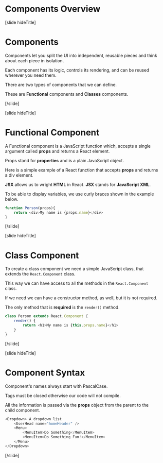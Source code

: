 # Components Overview

[slide hideTitle]

# Components

Components let you split the UI into independent, reusable pieces and think about each piece in isolation.

Each component has its logic, controls its rendering, and can be reused wherever you need them.

There are two types of components that we can define.

These are **Functional** components and **Classes** components.

[/slide]

[slide hideTitle]

# Functional Component

A Functional component is a JavaScript function which, accepts a single argument called **props** and returns a React element.

Props stand for **properties** and is a plain JavaScript object.

Here is a simple example of a React function that accepts **props** and returns a div element.

**JSX** allows us to wright **HTML** in React. **JSX** stands for **JavaScript XML**.

To be able to display variables, we use curly braces shown in the example below.

```js
function Person(props){
    return <div>My name is {props.name}</div>
}
```

[/slide]

[slide hideTitle]

# Class Component

To create a class component we need a simple JavaScript class, that extends the `React.Component` class.

This way we can have access to all the methods in the `React.Component` class.

If we need we can have a constructor method, as well, but it is not required.

The only method that is **required** is the `render()` method.

```js
class Person extends React.Component {
    render() {
        return <h1>My name is {this.props.name}</h1>
    }
}
```

[/slide]

[slide hideTitle]

# Component Syntax

Component's names always start with PascalCase. 

Tags must be closed otherwise our code will not compile.

All the information is passed via the **props** object from the parent to the child component.

```js
<Dropdown> A dropdown list
    <UserHead name="homeHeader" />
    <Menu>
        <MenuItem>Do Something</MenuItem>
        <MenuItem>Do Something Fun!</MenuItem>
    </Menu>
</Dropdown>
```

[/slide]
